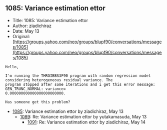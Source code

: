 ## 1085: Variance estimation ettor

- Title: 1085: Variance estimation ettor
- Author: ziadichiraz
- Date: May 13
- Original: [https://groups.yahoo.com/neo/groups/blupf90/conversations/messages/1085](https://groups.yahoo.com/neo/groups/blupf90/conversations/messages/1085)

```
Hello,

I'm running the THRGIBBS3F90 program with random regression model considering heterogeneous residual variance. The
program stopped after some iterations and i get this error message: GEN_TRUNC_NORMAL: variance=
0.000000000000000000000000. 

Has someone get this problem?
```

- [1085](1085.md): Variance estimation ettor by ziadichiraz, May 13
    - [1089](1089.md): Re: Variance estimation ettor by yutakamasuda, May 13
        - [1091](1091.md): Re: Variance estimation ettor by ziadichiraz, May 14
